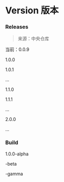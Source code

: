 # Version 版本

### Releases

>来源：中央仓库

当前：0.0.9

1.0.0

1.0.1

...

1.1.0

1.1.1

...

2.0.0

...

### Build

1.0.0-alpha

-beta

-gamma

